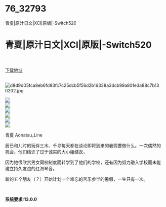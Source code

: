 # 76_32793
青夏|原汁日文|XCI|原版|-Switch520
# 青夏|原汁日文|XCI|原版|-Switch520
 <br/></br>
[下载地址](https://www.switch520.cc/article/32793 "下载地址")
<br/></br>

<p><img title="d8d9d05fca8eb6fd83fc7c25dcb5f56d2b16338a3dcb99a901e3a88c7b130202.jpg" src="https://www.switch520.cc/muke_img/2022_06_12_6095706fad6b2.jpg" alt="d8d9d05fca8eb6fd83fc7c25dcb5f56d2b16338a3dcb99a901e3a88c7b130202.jpg"></p>
<p><img src="https://store-jp.nintendo.com/dw/image/v2/BFGJ_PRD/on/demandware.static/-/Sites-all-master-catalog/ja_JP/dwc6713421/products/D70010000044622/screenShot/c3af4bb980759b0a544ba74f6ce8a64868272d37f7123c1db9429ac6df4a7fbe.jpg?sw=1368&amp;strip=false"><br>
<img src="https://store-jp.nintendo.com/dw/image/v2/BFGJ_PRD/on/demandware.static/-/Sites-all-master-catalog/ja_JP/dw8fbdf4b7/products/D70010000044622/screenShot/865e4c28f968cf9702a42c42469f88c92719d685f1928835bc2a8c23017a4600.jpg?sw=1368&amp;strip=false"><br>
<img src="https://store-jp.nintendo.com/dw/image/v2/BFGJ_PRD/on/demandware.static/-/Sites-all-master-catalog/ja_JP/dw1cefd3c5/products/D70010000044622/screenShot/89f0bd5e9dd0ac7a883a7396c50a17d1210fa64573653bb81ffeddfef3180a1f.jpg?sw=1368&amp;strip=false"><br>
<img src="https://store-jp.nintendo.com/dw/image/v2/BFGJ_PRD/on/demandware.static/-/Sites-all-master-catalog/ja_JP/dw2058770e/products/D70010000044622/screenShot/a5a97948ab19fd16915bbce8c23f952d84e66b4798a7f10a19ad049f404e77db.jpg?sw=1368&amp;strip=false"><br>
<img src="https://store-jp.nintendo.com/dw/image/v2/BFGJ_PRD/on/demandware.static/-/Sites-all-master-catalog/ja_JP/dwe2e75633/products/D70010000044622/screenShot/0a78655f2688fcfa1aac140f5adbedd78eb68063421ca8fc75737855bdd2aee0.jpg?sw=1368&amp;strip=false"><br>
<img src="https://store-jp.nintendo.com/dw/image/v2/BFGJ_PRD/on/demandware.static/-/Sites-all-master-catalog/ja_JP/dw73055ed3/products/D70010000044622/screenShot/fb8743e26f0eb38a83181ee456feea7413a43a59b3d0c72e0ca540221db7cd5a.jpg?sw=1368&amp;strip=false"></p>
<p>青夏 Aonatsu_Line</p>
<p>辰巳和儿时的玩伴三木、千寻每天都在谈论即将到来的暑假要做什么。一次偶然的机会，他们结识了过于诚实的大小姐结衣，</p>
<p>因为她很欣赏男女同校制度而转学到了他们的学校，还有因为努力融入学校而未能建立持久友谊的红海琴音。</p>
<p>新的五个朋友（？）开始计划一个难忘的苦乐参半的暑假，一生只有一次。</p>
<p>&nbsp;</p>
<p><strong>系统要求:13.0.0</strong></p>



